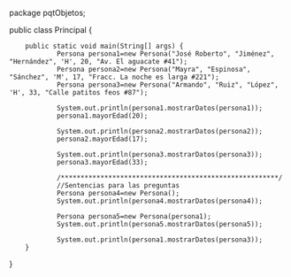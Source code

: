 package pqtObjetos;

public class Principal {

        public static void main(String[] args) {
                Persona persona1=new Persona("José Roberto", "Jiménez", "Hernández", 'H', 20, "Av. El aguacate #41");
                Persona persona2=new Persona("Mayra", "Espinosa", "Sánchez", 'M', 17, "Fracc. La noche es larga #221");
                Persona persona3=new Persona("Armando", "Ruiz", "López", 'H', 33, "Calle patitos feos #87");
                
                System.out.println(persona1.mostrarDatos(persona1));
                persona1.mayorEdad(20);
                
                System.out.println(persona2.mostrarDatos(persona2));
                persona2.mayorEdad(17);
                
                System.out.println(persona3.mostrarDatos(persona3));
                persona3.mayorEdad(33);
                
                /*******************************************************/
                //Sentencias para las preguntas
                Persona persona4=new Persona();
                System.out.println(persona4.mostrarDatos(persona4));
                
                Persona persona5=new Persona(persona1);
                System.out.println(persona5.mostrarDatos(persona5));
                
                System.out.println(persona1.mostrarDatos(persona3));
        }

}
